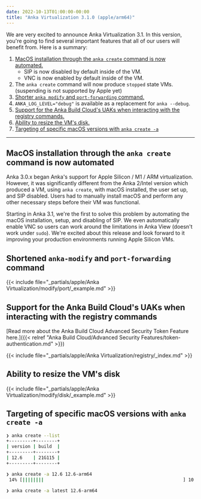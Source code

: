 ```yaml
---
date: 2022-10-13T01:00:00-00:00
title: "Anka Virtualization 3.1.0 (apple/arm64)"
---
```


We are very excited to announce Anka Virtualization 3.1. In this version, you're going to find several important features that all of our users will benefit from. Here is a summary:

1. [MacOS installation through the `anka create` command is now automated.](#macos-installation-through-the-anka-create-command-is-now-automated)
    - SIP is now disabled by default inside of the VM.
    - VNC is now enabled by default inside of the VM.
2. The `anka create` command will now produce `stopped` state VMs. (suspending is not supported by Apple yet)
3. [Shorter `anka modify` and `port-forwarding` command.](#shortened-anka-modify-and-port-forwarding-command)
4. `ANKA_LOG_LEVEL="debug"` is available as a replacement for `anka --debug`.
5. [Support for the Anka Build Cloud's UAKs when interacting with the registry commands.](#support-for-the-anka-build-clouds-uaks-when-interacting-with-the-registry-commands)
6. [Ability to resize the VM's disk.](#ability-to-resize-the-vms-disk)
7. [Targeting of specific macOS versions with `anka create -a`](#targeting-of-specific-macos-versions-with-anka-create--a)

---

## MacOS installation through the `anka create` command is now automated

Anka 3.0.x began Anka's support for Apple Silicon / M1 / ARM virtualization. However, it was significantly different from the Anka 2/Intel version which produced a VM, using `anka create`, with macOS installed, the user set up, and SIP disabled. Users had to manually install macOS and perform any other necessary steps before their VM was functional.

Starting in Anka 3.1, we're the first to solve this problem by automating the macOS installation, setup, and disabling of SIP. We even automatically enable VNC so users can work around the limitations in Anka View (doesn't work under `sudo`). We're excited about this release and look forward to it improving your production environments running Apple Silicon VMs.


## Shortened `anka-modify` and `port-forwarding` command

{{< include file="_partials/apple/Anka Virtualization/modify/port/_example.md" >}}

## Support for the Anka Build Cloud's UAKs when interacting with the registry commands

[Read more about the Anka Build Cloud Advanced Security Token Feature here.]({{< relref "Anka Build Cloud/Advanced Security Features/token-authentication.md" >}})

{{< include file="_partials/apple/Anka Virtualization/registry/_index.md" >}}

## Ability to resize the VM's disk

{{< include file="_partials/apple/Anka Virtualization/modify/disk/_example.md" >}}

## Targeting of specific macOS versions with `anka create -a`

```bash
❯ anka create --list
+---------+--------+
| version | build  |
+---------+--------+
| 12.6    | 21G115 |
+---------+--------+

❯ anka create -a 12.6 12.6-arm64
 14% [||||||||                                                    ] 10:02 ETA

❯ anka create -a latest 12.6-arm64
```